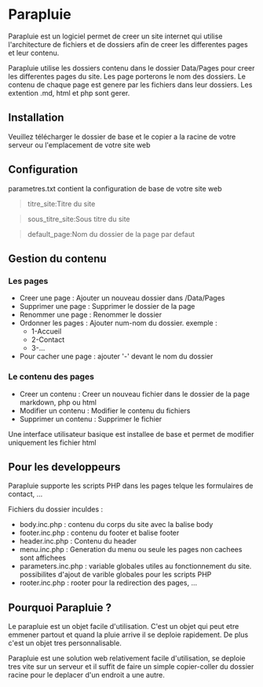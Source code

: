 # Parapluie

Parapluie est un logiciel permet de creer un site internet qui utilise l'architecture de fichiers et de dossiers afin de creer les differentes pages
et leur contenu.

Parapluie utilise les dossiers contenu dans le dossier Data/Pages pour creer les differentes pages du site. Les page porterons le nom des dossiers.
Le contenu de chaque page est genere par les fichiers dans leur dossiers. Les extention .md, html et php sont gerer.

## Installation

Veuillez télécharger le dossier de base et le copier a la racine de votre serveur ou l'emplacement de votre site web

## Configuration

parametres.txt contient la configuration de base de votre site web

>titre_site:Titre du site

>sous_titre_site:Sous titre du site

>default_page:Nom du dossier de la page par defaut

## Gestion du contenu

### Les pages

- Creer une page : Ajouter un nouveau dossier dans /Data/Pages
- Supprimer une page : Supprimer le dossier de la page
- Renommer une page : Renommer le dossier
- Ordonner les pages : Ajouter num-nom du dossier. exemple :
  - 1-Accueil
  - 2-Contact
  - 3-...
- Pour cacher une page : ajouter '-' devant le nom du dossier

### Le contenu des pages

- Creer un contenu : Creer un nouveau fichier dans le dossier de la page markdown, php ou html
- Modifier un contenu : Modifier le contenu du fichiers
- Supprimer un contenu : Supprimer le fichier

Une interface utilisateur basique est installee de base et permet de modifier uniquement les fichier html

## Pour les developpeurs

Parapluie supporte les scripts PHP dans les pages telque les formulaires de contact, ...

Fichiers du dossier inculdes :
- body.inc.php : contenu du corps du site avec la balise body
- footer.inc.php : contenu du footer et balise footer
- header.inc.php : Contenu du header
- menu.inc.php : Generation du menu ou seule les pages non cachees sont affichees
- parameters.inc.php : variable globales utiles au fonctionnement du site. possibilites d'ajout
de varible globales pour les scripts PHP
- rooter.inc.php : rooter pour la redirection des pages, ...

## Pourquoi Parapluie ?

Le parapluie est un objet facile d'utilisation. C'est un objet qui peut etre emmener partout et quand la pluie arrive il se deploie rapidement. De plus c'est un objet tres personnalisable.

Parapluie est une solution web relativement facile d'utilisation, se deploie tres vite sur un serveur et il suffit de faire un simple copier-coller du dossier racine pour le deplacer d'un endroit a une autre.

